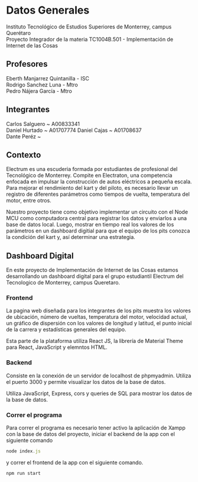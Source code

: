 # Datos Generales

Instituto Tecnológico de Estudios Superiores de Monterrey, campus Querétaro \
Proyecto Integrador de la materia TC1004B.501 - Implementación de Internet de las Cosas

## Profesores

Eberth Manjarrez Quintanilla - ISC \
Rodrigo Sanchez Luna - Mtro \
Pedro Nájera García - Mtro

## Integrantes

Carlos Salguero ~ A00833341 \
Daniel Hurtado ~ A01707774
Daniel Cajas ~ A01708637 \
Dante Peréz ~

## Contexto

Electrum es una escuderia formada por estudiantes de profesional del Tecnológico de Monterrey. Compite en Electraton, una competencia enfocada en impulsar la construcción de autos eléctricos a pequeña escala. Para mejorar el rendimiento del kart y del piloto, es necesario llevar un registro de diferentes parámetros como tiempos de vuelta, temperatura del motor, entre otros.

Nuestro proyecto tiene como objetivo implementar un circuito con el Node MCU como computadora central para registrar los datos y enviarlos a una base de datos local. Luego, mostrar en tiempo real los valores de los parámetros en un dashboard digitial para que el equipo de los pits conozca la condición del kart y, así determinar una estrategia.

## Dashboard Digital

En este proyecto de Implementación de Internet de las Cosas estamos desarrollando
un dashboard digital para el grupo estudiantil Electrum del Tecnologico de Monterrey,
campus Queretaro.

### Frontend

La pagina web diseñada para los integrantes de los pits muestra los valores de
ubicación, número de vueltas, temperatura del motor, velocidad actual, un gráfico de
dispersión con los valores de longitud y latitud, el punto inicial de la carrera y
estadísticas generales del equipo.

Esta parte de la plataforma utiliza React JS, la librería de Material Theme para React,
JavaScript y elemntos HTML.

### Backend

Consiste en la conexión de un servidor de localhost de phpmyadmin. Utiliza el puerto
3000 y permite visualizar los datos de la base de datos.

Utiliza JavaScript, Express, cors y queries de SQL para mostrar los datos de la base
de datos.

### Correr el programa

Para correr el programa es necesario tener activo la aplicación de Xampp con la base
de datos del proyecto, iniciar el backend de la app con el siguiente comando

```js
node index.js
```

y correr el frontend de la app con el siguiente comando.

```js
npm run start
```

